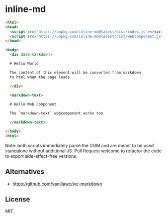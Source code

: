 # inline-md

```html
<html>
<head>
  <script src="https://unpkg.com/inline-md@latest/dist/index.js"></script>
  <script src="https://unpkg.com/inline-md@latest/dist/webcomponent.js"></script>
</head>

<body>
  <div data-markdown>

  # Hello World

  The content of this element will be converted from markdown
  to html when the page loads

  </div>
  
  <markdown-text>

  # Hello Web Component

  The `markdown-text` webcomponent works too

  </markdown-text>

</body>
<html>
```

Note: both scripts immediately parse the DOM and are meant to be used standalone without additional JS. Pull Request welcome to refactor the code to export side-effect-free versions.

## Alternatives

- https://github.com/vanillawc/wc-markdown

## License

MIT